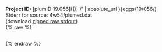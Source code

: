 **Project ID:** [plumID:19.056]({{ '/' | absolute_url }}eggs/19/056/)  
Stderr for source:  4w54/plumed.dat   
(download [zipped raw stdout](plumed.dat.plumed_master.stdout.txt.zip))  
{% raw %}
<pre>
</pre>
{% endraw %}
